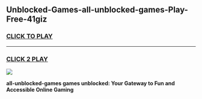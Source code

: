 
## Unblocked-Games-all-unblocked-games-Play-Free-41giz
<h3>
<a href="https://premium76.site?title=all-unblocked-games&ref=12A">CLICK TO PLAY</a></h3>
<hr>

<h3>
<a href="https://premium76.site?title=all-unblocked-games&ref=12A">CLICK 2 PLAY</a>
  
</h3>

<a href="https://premium76.site?title=all-unblocked-games&ref=12A"><img src="https://clearcache.store/games.png"></a>


**all-unblocked-games games unblocked: Your Gateway to Fun and Accessible Online Gaming**

